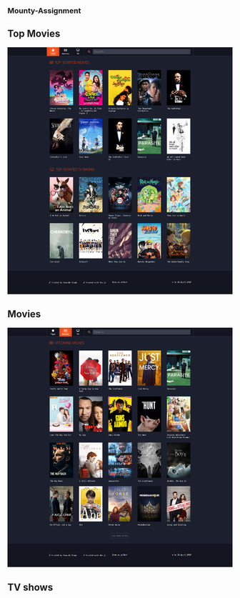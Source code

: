 ### Mounty-Assignment
## Top Movies
![](screencapture-localhost-8081-2020-04-21-11_28_19.png)
## Movies
![](screencapture-localhost-8081-2020-04-21-11_32_47.png)
## TV shows
![]()
